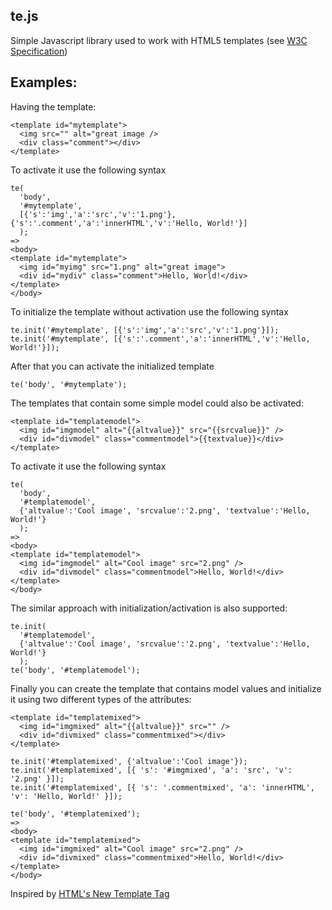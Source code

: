 ## te.js

Simple Javascript library used to work with HTML5 templates	
(see [W3C Specification](https://dvcs.w3.org/hg/webcomponents/raw-file/tip/spec/templates/index.html)) 
 
## Examples: 
	
Having the template: 

    <template id="mytemplate">      
      <img src="" alt="great image /> 
      <div class="comment"></div> 
    </template> 
 
To activate it use the following syntax 
 
    te(
      'body',
      '#mytemplate',
      [{'s':'img','a':'src','v':'1.png'},{'s':'.comment','a':'innerHTML','v':'Hello, World!'}]
      ); 
    => 
    <body> 
    <template id="mytemplate"> 
      <img id="myimg" src="1.png" alt="great image"> 
      <div id="mydiv" class="comment">Hello, World!</div> 
    </template> 
    </body> 

To initialize the template without activation use the following syntax 
 
    te.init('#mytemplate', [{'s':'img','a':'src','v':'1.png'}]); 
    te.init('#mytemplate', [{'s':'.comment','a':'innerHTML','v':'Hello, World!'}]);

After that you can activate the initialized template
    
    te('body', '#mytemplate');

The templates that contain some simple model could also be activated: 
    
    <template id="templatemodel">
      <img id="imgmodel" alt="{{altvalue}}" src="{{srcvalue}}" /> 
      <div id="divmodel" class="commentmodel">{{textvalue}}</div> 
    </template> 

To activate it use the following syntax 
 
    te(
      'body',
      '#templatemodel',
      {'altvalue':'Cool image', 'srcvalue':'2.png', 'textvalue':'Hello, World!'}
      ); 
    => 
    <body> 
    <template id="templatemodel">
      <img id="imgmodel" alt="Cool image" src="2.png" /> 
      <div id="divmodel" class="commentmodel">Hello, World!</div> 
    </template>  
    </body>

The similar approach with initialization/activation is also supported: 

    te.init(
      '#templatemodel',
      {'altvalue':'Cool image', 'srcvalue':'2.png', 'textvalue':'Hello, World!'}
      ); 
    te('body', '#templatemodel');

Finally you can create the template that contains model values and initialize it using 
two different types of the attributes: 

    <template id="templatemixed">
      <img id="imgmixed" alt="{{altvalue}}" src="" /> 
      <div id="divmixed" class="commentmixed"></div> 
    </template> 

    te.init('#templatemixed', {'altvalue':'Cool image'}); 
    te.init('#templatemixed', [{ 's': '#imgmixed', 'a': 'src', 'v': '2.png' }]); 
    te.init('#templatemixed', [{ 's': '.commentmixed', 'a': 'innerHTML', 'v': 'Hello, World!' }]); 

    te('body', '#templatemixed'); 
    => 
    <body> 
    <template id="templatemixed">
      <img id="imgmixed" alt="Cool image" src="2.png" /> 
      <div id="divmixed" class="commentmixed">Hello, World!</div> 
    </template>  
    </body> 

Inspired by [HTML's New Template Tag](http://www.html5rocks.com/en/tutorials/webcomponents/template/)
